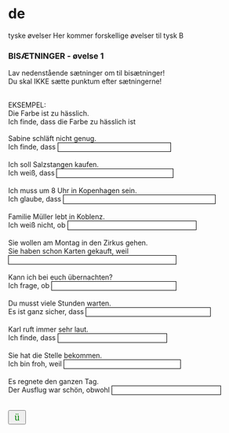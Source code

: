 # de
tyske øvelser
Her kommer forskellige øvelser til tysk B
<H3>BISÆTNINGER - øvelse 1</H3>
    <P>Lav nedenstående sætninger om til bisætninger!<BR>Du skal IKKE sætte punktum efter sætningerne!</P>
    <FORM name=Indsaet action=""><BR>EKSEMPEL: <BR>Die Farbe ist zu hässlich. <BR>Ich finde, dass die Farbe zu hässlich ist <BR><BR>Sabine schläft nicht genug. <BR>Ich finde, dass <INPUT type=hidden value="Sabine nicht genug schläft" name=RigtigtSvar> <INPUT style="BORDER-RIGHT: 1px solid; BORDER-TOP: 1px solid; BORDER-LEFT: 1px solid; BORDER-BOTTOM: 1px solid" size=26 name=Tekst0> <SPAN>&nbsp;&nbsp;&nbsp;</SPAN>
    <BR><BR>Ich soll Salzstangen kaufen. <BR>Ich weiß, dass <INPUT type=hidden value="ich Salzstangen kaufen soll" name=RigtigtSvar> <INPUT style="BORDER-RIGHT: 1px solid; BORDER-TOP: 1px solid; BORDER-LEFT: 1px solid; BORDER-BOTTOM: 1px solid" size=27 name=Tekst1> <SPAN>&nbsp;&nbsp;&nbsp;</SPAN>
    <BR><BR>Ich muss um 8 Uhr in Kopenhagen sein. <BR>Ich glaube, dass <INPUT type=hidden value="ich um 8 Uhr in Kopenhagen sein muss" name=RigtigtSvar> <INPUT style="BORDER-RIGHT: 1px solid; BORDER-TOP: 1px solid; BORDER-LEFT: 1px solid; BORDER-BOTTOM: 1px solid" size=36 name=Tekst2> <SPAN>&nbsp;&nbsp;&nbsp;</SPAN>
    <BR><BR>Familie Müller lebt in Koblenz. <BR>Ich weiß nicht, ob <INPUT type=hidden value="Familie Müller in Koblenz lebt" name=RigtigtSvar> <INPUT style="BORDER-RIGHT: 1px solid; BORDER-TOP: 1px solid; BORDER-LEFT: 1px solid; BORDER-BOTTOM: 1px solid" size=30 name=Tekst3> <SPAN>&nbsp;&nbsp;&nbsp;</SPAN>
    <BR><BR>Sie wollen am Montag in den Zirkus gehen. <BR>Sie haben schon Karten gekauft, weil <INPUT type=hidden value="sie am Montag in den Zirkus gehen wollen" name=RigtigtSvar> <INPUT style="BORDER-RIGHT: 1px solid; BORDER-TOP: 1px solid; BORDER-LEFT: 1px solid; BORDER-BOTTOM: 1px solid" size=40 name=Tekst4> <SPAN>&nbsp;&nbsp;&nbsp;</SPAN>
    <BR><BR>Kann ich bei euch übernachten? <BR>Ich frage, ob <INPUT type=hidden value="ich bei euch übernachten kann" name=RigtigtSvar> <INPUT style="BORDER-RIGHT: 1px solid; BORDER-TOP: 1px solid; BORDER-LEFT: 1px solid; BORDER-BOTTOM: 1px solid" size=29 name=Tekst5> <SPAN>&nbsp;&nbsp;&nbsp;</SPAN>
    <BR><BR>Du musst viele Stunden warten. <BR>Es ist ganz sicher, dass <INPUT type=hidden value="du viele Stunden warten musst" name=RigtigtSvar> <INPUT style="BORDER-RIGHT: 1px solid; BORDER-TOP: 1px solid; BORDER-LEFT: 1px solid; BORDER-BOTTOM: 1px solid" size=29 name=Tekst6> <SPAN>&nbsp;&nbsp;&nbsp;</SPAN>
    <BR><BR>Karl ruft immer sehr laut. <BR>Ich finde, dass <INPUT type=hidden value="Karl immer sehr laut ruft" name=RigtigtSvar> <INPUT style="BORDER-RIGHT: 1px solid; BORDER-TOP: 1px solid; BORDER-LEFT: 1px solid; BORDER-BOTTOM: 1px solid" size=25 name=Tekst7> <SPAN>&nbsp;&nbsp;&nbsp;</SPAN>
    <BR><BR>Sie hat die Stelle bekommen. <BR>Ich bin froh, weil <INPUT type=hidden value="sie die Stelle bekommen hat" name=RigtigtSvar> <INPUT style="BORDER-RIGHT: 1px solid; BORDER-TOP: 1px solid; BORDER-LEFT: 1px solid; BORDER-BOTTOM: 1px solid" size=27 name=Tekst8> <SPAN>&nbsp;&nbsp;&nbsp;</SPAN>
    <BR><BR>Es regnete den ganzen Tag. <BR>Der Ausflug war schön, obwohl <INPUT type=hidden value="es den ganzen Tag regnete" name=RigtigtSvar> <INPUT style="BORDER-RIGHT: 1px solid; BORDER-TOP: 1px solid; BORDER-LEFT: 1px solid; BORDER-BOTTOM: 1px solid" size=25 name=Tekst9> <SPAN>&nbsp;&nbsp;&nbsp;</SPAN>
    <BR><BR></FORM>
    <FORM name=resultat action="">
    <P><INPUT style="FONT: 20px Wingdings; COLOR: green" onclick=Rettelse() type=button value=" ü " name=check> <SPAN id=smiley style="BORDER-RIGHT: 1px solid; PADDING-RIGHT: 3px; BORDER-TOP: 1px solid; PADDING-LEFT: 3px; BACKGROUND: #fffff0; VISIBILITY: hidden; PADDING-BOTTOM: 3px; BORDER-LEFT: 1px solid; PADDING-TOP: 3px; BORDER-BOTTOM: 1px solid; HEIGHT: 28px"></SPAN></P></FORM></TD></TR></TBODY></TABLE>
    <SCRIPT type=text/javascript>
    var PPoint=0;
    var total="10"
    function Rettelse() {
    var e=0;
    PPoint=0;
    var tegn = document.getElementsByTagName("span");
    var inputs = document.getElementsByTagName("input");
       for (var i=0;i<inputs.length;i++)
            if ( inputs.item(i).type=="text")
            {
                      if (trim(inputs.item(i).value)==inputs.item(i-1).value)
                    {
                    (tegn.item(e)).style.fontFamily="Wingdings";
                    (tegn.item(e)).style.fontSize="20";
                    (tegn.item(e)).style.color="#008000";
                    (tegn.item(e)).innerHTML="\u00FC";
                    PPoint++;
                    }
                else if (inputs.item(i).value != "")
                    {
                    (tegn.item(e)).style.fontFamily="Wingdings";
                    (tegn.item(e)).style.fontSize="20";
                    (tegn.item(e)).style.color="#FF0000";
                    inputs.item(i).value="";(tegn.item(e)).innerHTML="\u00FB";
                    };
    e++;
     }
    PPoint=Math.round(100*PPoint/total)
    if (PPoint==100)	    	
     sml = "J"
    else  sml = "L"
    document.getElementById("smiley").style.visibility="visible";
    document.getElementById("smiley").innerHTML=  "<font face='Wingdings' size='5'>" + sml + "<\/font>";
    }
    
    function trim(s){
     return s.replace(/^\s+/,'').replace(/\s+$/,'');
    }
    </SCRIPT>
